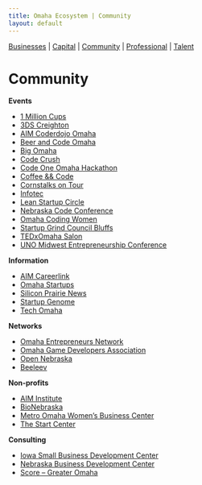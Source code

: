 ```yaml
---
title: Omaha Ecosystem | Community
layout: default
---
```

[Businesses](/) | [Capital](/capital) | [Community](/community) | [Professional](/professional) | [Talent](/talent)

# Community
**Events**

 * [1 Million Cups](http://omaha.sites.1millioncups.com/)
 * [3DS Creighton](http://creighton.3daystartup.org/)
 * [AIM Coderdojo Omaha](http://aimforbrilliance.org/coderdojo/)
 * [Beer and Code Omaha](http://www.beerandcode.org/)
 * [Big Omaha](http://bigomaha.com/)
 * [Code Crush](https://codecrush.unomaha.edu/)
 * [Code One Omaha Hackathon](http://www.codeoneomaha.com/)
 * [Coffee && Code](http://www.meetup.com/coffeeandcode/)
 * [Cornstalks on Tour](https://www.omahachamber.org/members/events/?view=header&eh_id=39)
 * [Infotec](http://infotec.org/)
 * [Lean Startup Circle](http://www.meetup.com/Lean-Startup-Circle-Omaha/)
 * [Nebraska Code Conference](http://nebraskacode.com/)
 * [Omaha Coding Women](https://www.facebook.com/OmaCodingWomen)
 * [Startup Grind Council Bluffs](http://www.meetup.com/Startup-Grind-Council-Bluffs)
 * [TEDxOmaha Salon](http://tedxomaha.com/)
 * [UNO Midwest Entrepreneurship Conference](http://www.unomaha.edu/college-of-business-administration/center-for-innovation-entrepreneurship-franchising/events-and-opportunities/mwec.php)

**Information**

 * [AIM Careerlink](http://careerlink.com/)
 * [Omaha Startups](http://omahastartups.org/)
 * [Silicon Prairie News](http://siliconprairienews.com/)
 * [Startup Genome](http://www.startupgenome.co/)
 * [Tech Omaha](http://techomaha.com/)

**Networks**

 * [Omaha Entrepreneurs Network](https://www.linkedin.com/groups/Omaha-Entrepreneur-Network-4722871)
 * [Omaha Game Developers Association](http://omahagamedev.com/)
 * [Open Nebraska](http://opennebraska.io/)
 * [Beeleev](https://www.beeleev.com/team)

**Non-profits**

 * [AIM Institute](http://aimforbrilliance.org/)
 * [BioNebraska](http://www.bionebraska.org/)
 * [Metro Omaha Women’s Business Center](http://mowbcf.org/about/)
 * [The Start Center](https://www.facebook.com/startcenteromaha)

**Consulting**

 * [Iowa Small Business Development Center](http://www.iowasbdc.org/)
 * [Nebraska Business Development Center](http://nbdc.unomaha.edu/)
 * [Score – Greater Omaha](https://omaha.score.org/)